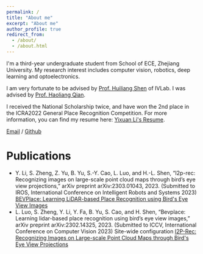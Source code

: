 ```yaml
---
permalink: /
title: "About me"
excerpt: "About me"
author_profile: true
redirect_from: 
  - /about/
  - /about.html
---
```


I'm a third-year undergraduate student from School of ECE, Zhejiang University. My research interest includes computer vision, robotics, deep learning and optoelectronics. 

I am very fortunate to be advised by [Prof. Huiliang Shen](https://person.zju.edu.cn/shenhl) of IVLab. I was advised by [Prof. Haoliang Qian](https://person.zju.edu.cn/haoliangqian).

I received the National Scholarship twice, and have won the 2nd place in the ICRA2022 General Place Recognition Competition. For more information, you can find my resume here: [Yixuan Li's Resume](../assets/Yixuan_Li.pdf).

[Email](mailto:yixuanli@zju.edu.cn) / [Github](https://github.com/Jujelle)

# Publications

- Y. Li, S. Zheng, Z. Yu, B. Yu, S.-Y. Cao, L. Luo, and H.-L. Shen, “I2p-rec: Recognizing images on large-scale point cloud maps through bird’s eye view projections,” arXiv preprint arXiv:2303.01043, 2023. (Submitted to IROS, International Conference on Intelligent Robots and Systems 2023) [BEVPlace: Learning LiDAR-based Place Recognition using Bird's Eye View Images](https://doi.org/10.48550/arXiv.2302.14325)
- L. Luo, S. Zheng, Y. Li, Y. Fa, B. Yu, S. Cao, and H. Shen, “Bevplace: Learning lidar-based place recognition using bird’s eye view images,” arXiv preprint arXiv:2302.14325, 2023. (Submitted to ICCV, International Conference on Computer Vision 2023)
Site-wide configuration [I2P-Rec: Recognizing Images on Large-scale Point Cloud Maps through Bird's Eye View Projections](https://doi.org/10.48550/arXiv.2303.01043)

<!-- Example: editing a markdown file for a talk -->
<!-- ![Editing a markdown file for a talk](/images/editing-talk.png) -->
